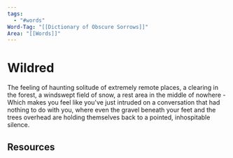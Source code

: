 ```yaml
---
tags:
  - "#words"
Word-Tag: "[[Dictionary of Obscure Sorrows]]"
Area: "[[Words]]"
---
```


# Wildred

The feeling of haunting solitude of extremely remote places, a clearing in the forest, a windswept field of snow, a rest area in the middle of nowhere - Which makes you feel like you've just intruded on a conversation that had nothing to do with you, where even the gravel beneath your feet and the trees overhead are holding themselves back to a pointed, inhospitable silence.


## Resources
